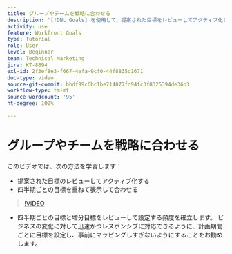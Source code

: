 ```yaml
---
title: グループやチームを戦略に合わせる
description: '[!DNL Goals] を使用して、提案された目標をレビューしてアクティブ化し、四半期ごとの目標を重ねて表示して合わせる方法について説明します。'
activity: use
feature: Workfront Goals
type: Tutorial
role: User
level: Beginner
team: Technical Marketing
jira: KT-8894
exl-id: 2f3ef8e3-f667-4efa-9cf0-44f8835d1671
doc-type: video
source-git-commit: bbdf99c6bc1be714077fd94fc3f8325394de36b3
workflow-type: tm+mt
source-wordcount: '95'
ht-degree: 100%

---
```


# グループやチームを戦略に合わせる

このビデオでは、次の方法を学習します：

* 提案された目標のレビューしてアクティブ化する
* 四半期ごとの目標を重ねて表示して合わせる

>[!VIDEO](https://video.tv.adobe.com/v/3416468/?quality=12&learn=on&enablevpops=1&captions=jpn)

<!--
Pro-tips graphic
-->

* 四半期ごとの目標と増分目標をレビューして設定する頻度を確立します。 ビジネスの変化に対して迅速かつレスポンシブに対応できるように、計画期間ごとに目標を設定し、事前にマッピングしすぎないようにすることをお勧めします。
